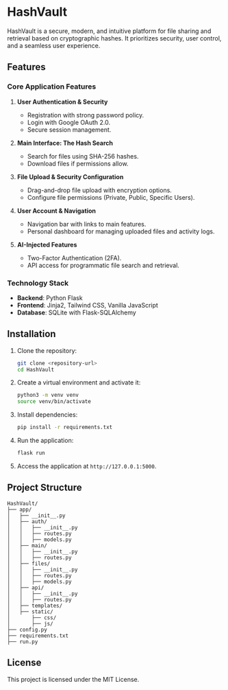 # HashVault

HashVault is a secure, modern, and intuitive platform for file sharing and retrieval based on cryptographic hashes. It prioritizes security, user control, and a seamless user experience.

## Features

### Core Application Features

1. **User Authentication & Security**

   - Registration with strong password policy.
   - Login with Google OAuth 2.0.
   - Secure session management.

2. **Main Interface: The Hash Search**

   - Search for files using SHA-256 hashes.
   - Download files if permissions allow.

3. **File Upload & Security Configuration**

   - Drag-and-drop file upload with encryption options.
   - Configure file permissions (Private, Public, Specific Users).

4. **User Account & Navigation**

   - Navigation bar with links to main features.
   - Personal dashboard for managing uploaded files and activity logs.

5. **AI-Injected Features**
   - Two-Factor Authentication (2FA).
   - API access for programmatic file search and retrieval.

### Technology Stack

- **Backend**: Python Flask
- **Frontend**: Jinja2, Tailwind CSS, Vanilla JavaScript
- **Database**: SQLite with Flask-SQLAlchemy

## Installation

1. Clone the repository:

   ```bash
   git clone <repository-url>
   cd HashVault
   ```

2. Create a virtual environment and activate it:

   ```bash
   python3 -m venv venv
   source venv/bin/activate
   ```

3. Install dependencies:

   ```bash
   pip install -r requirements.txt
   ```

4. Run the application:

   ```bash
   flask run
   ```

5. Access the application at `http://127.0.0.1:5000`.

## Project Structure

```
HashVault/
├── app/
│   ├── __init__.py
│   ├── auth/
│   │   ├── __init__.py
│   │   ├── routes.py
│   │   ├── models.py
│   ├── main/
│   │   ├── __init__.py
│   │   ├── routes.py
│   ├── files/
│   │   ├── __init__.py
│   │   ├── routes.py
│   │   ├── models.py
│   ├── api/
│   │   ├── __init__.py
│   │   ├── routes.py
│   ├── templates/
│   ├── static/
│       ├── css/
│       ├── js/
├── config.py
├── requirements.txt
├── run.py
```

## License

This project is licensed under the MIT License.
